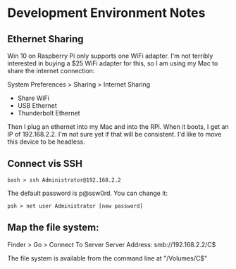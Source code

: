# Development Environment Notes

## Ethernet Sharing
Win 10 on Raspberry Pi only supports one WiFi adapter.  I'm not terribly interested in buying a $25 WiFi adapter for this, so I am using my Mac to share the internet connection:

System Preferences > Sharing > Internet Sharing
 - Share WiFi
 - USB Ethernet
 - Thunderbolt Ethernet
 
Then I plug an ethernet into my Mac and into the RPi.  When it boots, I get an IP of 192.168.2.2.  I'm not sure yet if that will be consistent.  I'd like to move this device to be headless.

## Connect vis SSH
```
bash > ssh Administrator@192.168.2.2
```

The default password is p@ssw0rd.  You can change it:
```
psh > net user Administrator [new password]
```

## Map the file system:
Finder > Go > Connect To Server 
Server Address: smb://192.168.2.2/C$

The file system is available from the command line at "/Volumes/C$"
